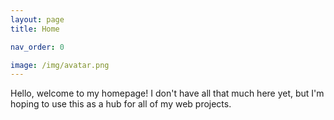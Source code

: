 ```yaml
---
layout: page
title: Home

nav_order: 0

image: /img/avatar.png
---
```


Hello, welcome to my homepage! I don't have all that much here yet, but I'm hoping to use this as a hub for all of my web projects.
